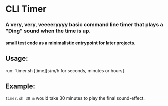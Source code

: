 # CLI Timer

### A very, very, veeeeryyyy basic command line timer that plays a "Ding" sound when the time is up.

#### small test code as a minimalistic entrypoint for later projects.

## Usage:

run: `timer.sh [time][s/m/h for seconds, minutes or hours]

## Example:

`timer.sh 30 m` would take 30 minutes to play the final sound-effect.
